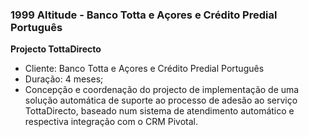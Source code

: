 ### 1999 Altitude - Banco Totta e Açores e Crédito Predial Português

**Projecto TottaDirecto**
-	Cliente: Banco Totta e Açores e Crédito Predial Português
-	Duração: 4 meses;
-	Concepção e coordenação do projecto de implementação de uma solução automática de suporte ao processo de adesão ao serviço TottaDirecto, baseado num sistema de atendimento automático e respectiva integração com o CRM Pivotal.
